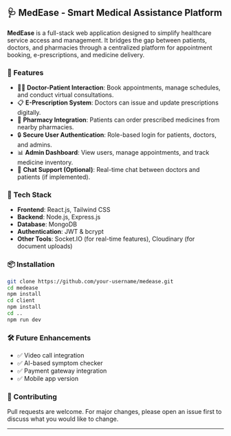 
## 🩺 MedEase - Smart Medical Assistance Platform

**MedEase** is a full-stack web application designed to simplify healthcare service access and management. It bridges the gap between patients, doctors, and pharmacies through a centralized platform for appointment booking, e-prescriptions, and medicine delivery.

### 🚀 Features

* 👩‍⚕️ **Doctor-Patient Interaction**: Book appointments, manage schedules, and conduct virtual consultations.
* 📋 **E-Prescription System**: Doctors can issue and update prescriptions digitally.
* 🏥 **Pharmacy Integration**: Patients can order prescribed medicines from nearby pharmacies.
* 🔒 **Secure User Authentication**: Role-based login for patients, doctors, and admins.
* 📊 **Admin Dashboard**: View users, manage appointments, and track medicine inventory.
* 💬 **Chat Support (Optional)**: Real-time chat between doctors and patients (if implemented).

### 🧰 Tech Stack

* **Frontend**: React.js, Tailwind CSS
* **Backend**: Node.js, Express.js
* **Database**: MongoDB
* **Authentication**: JWT & bcrypt
* **Other Tools**: Socket.IO (for real-time features), Cloudinary (for document uploads)

### 📦 Installation

```bash
git clone https://github.com/your-username/medease.git
cd medease
npm install
cd client
npm install
cd ..
npm run dev
```

### 🛠️ Future Enhancements

* ✅ Video call integration
* ✅ AI-based symptom checker
* ✅ Payment gateway integration
* ✅ Mobile app version

### 🤝 Contributing

Pull requests are welcome. For major changes, please open an issue first to discuss what you would like to change.

---
